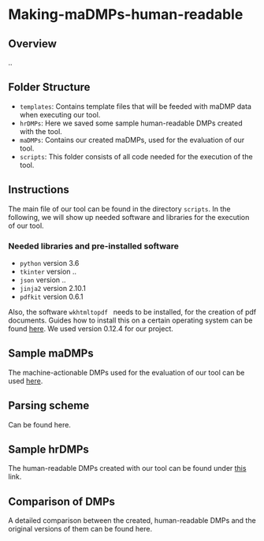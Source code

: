 # Making-maDMPs-human-readable

## Overview

..

## Folder Structure

*  ```templates```: Contains template files that will be feeded with maDMP data when executing our tool.
*  ```hrDMPs```: Here we saved some sample human-readable DMPs created with the tool.
*  ```maDMPs```: Contains our created maDMPs, used for the evaluation of our tool.
*  ```scripts```: This folder consists of all code needed for the execution of the tool.

## Instructions

The main file of our tool can be found in the directory  ```scripts```. In the following, we will show up needed software and libraries for the execution of our tool.

### Needed libraries and pre-installed software

* ```python``` version 3.6
* ```tkinter``` version ..
* ```json``` version ..
* ```jinja2``` version 2.10.1
* ```pdfkit``` version 0.6.1

Also, the software  ```wkhtmltopdf ``` needs to be installed, for the creation of pdf documents. Guides how to install this on a certain operating system can be found [here](https://github.com/JazzCore/python-pdfkit/wiki/Installing-wkhtmltopdf/). We used version 0.12.4 for our project.

## Sample maDMPs

The machine-actionable DMPs used for the evaluation of our tool can be used [here](https://github.com/MBAigner/Making-maDMPs-human-readable/tree/master/maDMPs).

## Parsing scheme

Can be found here.

## Sample hrDMPs

The human-readable DMPs created with our tool can be found under [this](https://github.com/MBAigner/Making-maDMPs-human-readable/tree/master/hrDMPs) link.

## Comparison of DMPs

A detailed comparison between the created, human-readable DMPs and the original versions of them can be found here.
